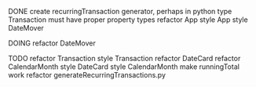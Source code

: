 DONE
create recurringTransaction generator, perhaps in python
type Transaction must have proper property types
refactor App
style App
style DateMover

DOING
refactor DateMover

TODO
refactor Transaction
style Transaction
refactor DateCard
refactor CalendarMonth
style DateCard
style CalendarMonth
make runningTotal work
refactor generateRecurringTransactions.py